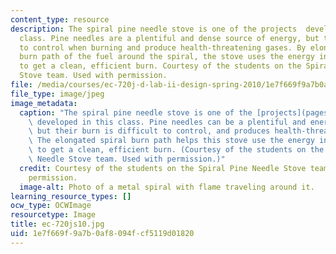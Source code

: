 ```yaml
---
content_type: resource
description: The spiral pine needle stove is one of the projects  developed in this
  class. Pine needles are a plentiful and dense source of energy, but they are difficult
  to control when burning and produce health-threatening gases. By elongating the
  burn path of the fuel around the spiral, the stove uses the energy in the gases
  to get a clean, efficient burn. Courtesy of the students on the Spiral Pine Needle
  Stove team. Used with permission.
file: /media/courses/ec-720j-d-lab-ii-design-spring-2010/1e7f669f9a7b0af8094fcf5119d01820_ec-720js10.jpg
file_type: image/jpeg
image_metadata:
  caption: "The spiral pine needle stove is one of the [projects](pages/projects)\
    \ developed in this class. Pine needles can be a plentiful and energy-dense fuel,\
    \ but their burn is difficult to control, and produces health-threatening gases.\_\
    \ The elongated spiral burn path helps this stove use the energy in the gases\
    \ to get a clean, efficient burn. (Courtesy of the students on the Spiral Pine\
    \ Needle Stove team. Used with permission.)"
  credit: Courtesy of the students on the Spiral Pine Needle Stove team. Used with
    permission.
  image-alt: Photo of a metal spiral with flame traveling around it.
learning_resource_types: []
ocw_type: OCWImage
resourcetype: Image
title: ec-720js10.jpg
uid: 1e7f669f-9a7b-0af8-094f-cf5119d01820
---
```

